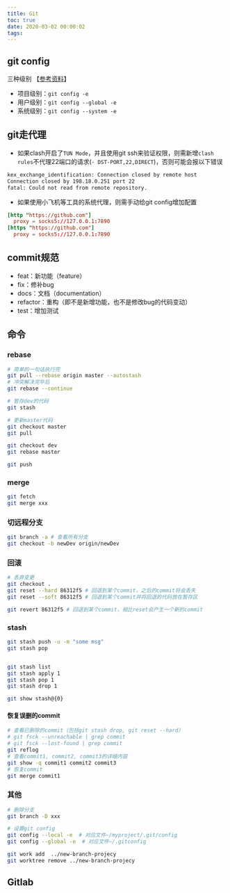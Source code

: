 ```yaml
---
title: Git
toc: true
date: 2020-03-02 00:00:02
tags:
---
```



## git config
三种级别 【[参考资料](https://zhuanlan.zhihu.com/p/62148578
)】
* 项目级别：`git config -e`
* 用户级别：`git config --global -e`
* 系统级别：`git config --system -e`


## git走代理
* 如果clash开启了`TUN Mode`，并且使用git ssh来验证权限，则需新增`clash rules`不代理22端口的请求(`- DST-PORT,22,DIRECT`)，否则可能会报以下错误
```sh
kex_exchange_identification: Connection closed by remote host
Connection closed by 198.18.0.251 port 22
fatal: Could not read from remote repository.
```

* 如果使用小飞机等工具的系统代理，则需手动给git config增加配置
```toml
[http "https://github.com"]
  proxy = socks5://127.0.0.1:7890
[https "https://github.com"]
  proxy = socks5://127.0.0.1:7890
```

## commit规范
* feat：新功能（feature）
* fix：修补bug
* docs：文档（documentation）
* refactor：重构（即不是新增功能，也不是修改bug的代码变动）
* test：增加测试


## 命令

### rebase
```sh
# 简单的一句话执行完
git pull --rebase origin master --autostash
# 冲突解决完毕后
git rebase --continue
```
```sh
# 暂存dev的代码
git stash

# 更新master代码
git checkout master
git pull

git checkout dev
git rebase master

git push
```

### merge
```sh
git fetch
git merge xxx
```


### 切远程分支
```sh
git branch -a # 查看所有分支
git checkout -b newDev origin/newDev
```


### 回滚
```sh
# 丢弃变更
git checkout .
git reset --hard 86312f5 # 回退到某个commit，之后的commit将会丢失
git reset --soft 86312f5 # 回退到某个commit并将回退的代码放在暂存区

git revert 86312f5 # 回退到某个commit，相比reset会产生一个新的commit
```

### stash
```sh
git stash push -u -m "some msg"
git stash pop


git stash list
git stash apply 1
git stash pop 1
git stash drop 1

git show stash@{0}
```

#### 恢复误删的commit
```sh
# 查看已删除的commit（包括git stash drop, git reset --hard）
# git fsck --unreachable | grep commit
# git fsck --lost-found | grep commit
git reflog
# 查看commit1, commit2, commit3的详细内容
git show -q commit1 commit2 commit3
# 恢复commit
git merge commit1
```

### 其他
```sh
# 删除分支
git branch -D xxx

# 设置git config
git config --local -e  # 对应文件~/myproject/.git/config
git config --global -e  # 对应文件~/.gitconfig
```

```sh
git work add  ../new-branch-projecy
git worktree remove ../new-branch-projecy

```

## Gitlab
